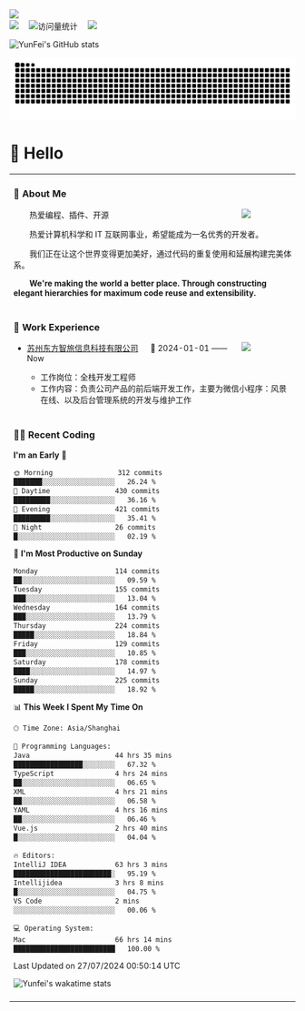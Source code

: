   <!-- dynamic typing effect 动态打字效果 -->
  <div>
    <a href="http://yunfei.plus">
      <img src="https://readme-typing-svg.demolab.com?font=Fira+Code&pause=1000&width=435&lines=console.log(%22Hello%2C%20World%22);祝您今天愉快!&center=true&size=27" />
    </a>
  </div>

  <div>
    <a href="http://yunfei.plus/"><img src="https://img.shields.io/badge/Website-博客-8c36db" /></a>&emsp;
    <!-- visitor -->
    <img src="https://komarev.com/ghpvc/?username=yunfeidog&label=Views&color=orange&style=flat" alt="访问量统计" />&emsp;
    <!-- wakatime -->    
    <a href="https://wakatime.com/@yunfeidog"><img src="https://wakatime.com/badge/user/42d0678c-368b-448b-9a77-5d21c5b55352.svg" /></a>
  </div>

![YunFei's GitHub stats](https://github-readme-stats.vercel.app/api?username=yunfeidog)

![snake](./dist/github-contribution-grid-snake.svg)

#  🙋 Hello

<table>


<tr><td>

### 🤺 About Me

<img align="right" width="88" src="https://cdn.jsdelivr.net/gh/yunfeidog/yunfeidog/assets/images/jobs.png" />

<p>&emsp;&emsp;热爱编程、插件、开源</p>
<p>&emsp;&emsp;热爱计算机科学和 IT 互联网事业，希望能成为一名优秀的开发者。</p>
<p>&emsp;&emsp;我们正在让这个世界变得更加美好，通过代码的重复使用和延展构建完美体系。</p>
<p>&emsp;&emsp;<strong>We're making the world a better place. Through constructing elegant hierarchies for maximum code reuse and extensibility.</strong></p>

</td></tr> 

<tr><td>

### 🏢 Work Experience

<img align="right" width="88" src="https://cdn.jsdelivr.net/gh/yunfeidog/yunfeidog/assets/images/yuanze.png" />

- [苏州东方智旅信息科技有限公司](http://www.leyoobao.com/) &emsp; 📌 2024-01-01 —— Now

    - 工作岗位：全栈开发工程师
    - 工作内容：负责公司产品的前后端开发工作，主要为微信小程序：风景在线、以及后台管理系统的开发与维护工作


</td></tr>

<tr><td>

### 👩‍💻 Recent Coding
<!--START_SECTION:waka-->
**I'm an Early 🐤** 

```text
🌞 Morning                312 commits         ███████░░░░░░░░░░░░░░░░░░   26.24 % 
🌆 Daytime                430 commits         █████████░░░░░░░░░░░░░░░░   36.16 % 
🌃 Evening                421 commits         █████████░░░░░░░░░░░░░░░░   35.41 % 
🌙 Night                  26 commits          █░░░░░░░░░░░░░░░░░░░░░░░░   02.19 % 
```
📅 **I'm Most Productive on Sunday** 

```text
Monday                   114 commits         ██░░░░░░░░░░░░░░░░░░░░░░░   09.59 % 
Tuesday                  155 commits         ███░░░░░░░░░░░░░░░░░░░░░░   13.04 % 
Wednesday                164 commits         ███░░░░░░░░░░░░░░░░░░░░░░   13.79 % 
Thursday                 224 commits         █████░░░░░░░░░░░░░░░░░░░░   18.84 % 
Friday                   129 commits         ███░░░░░░░░░░░░░░░░░░░░░░   10.85 % 
Saturday                 178 commits         ████░░░░░░░░░░░░░░░░░░░░░   14.97 % 
Sunday                   225 commits         █████░░░░░░░░░░░░░░░░░░░░   18.92 % 
```


📊 **This Week I Spent My Time On** 

```text
🕑︎ Time Zone: Asia/Shanghai

💬 Programming Languages: 
Java                     44 hrs 35 mins      █████████████████░░░░░░░░   67.32 % 
TypeScript               4 hrs 24 mins       ██░░░░░░░░░░░░░░░░░░░░░░░   06.65 % 
XML                      4 hrs 21 mins       ██░░░░░░░░░░░░░░░░░░░░░░░   06.58 % 
YAML                     4 hrs 16 mins       ██░░░░░░░░░░░░░░░░░░░░░░░   06.46 % 
Vue.js                   2 hrs 40 mins       █░░░░░░░░░░░░░░░░░░░░░░░░   04.04 % 

🔥 Editors: 
IntelliJ IDEA            63 hrs 3 mins       ████████████████████████░   95.19 % 
Intellijidea             3 hrs 8 mins        █░░░░░░░░░░░░░░░░░░░░░░░░   04.75 % 
VS Code                  2 mins              ░░░░░░░░░░░░░░░░░░░░░░░░░   00.06 % 

💻 Operating System: 
Mac                      66 hrs 14 mins      █████████████████████████   100.00 % 
```


 Last Updated on 27/07/2024 00:50:14 UTC
<!--END_SECTION:waka-->

![Yunfei's wakatime stats](https://github-readme-stats.vercel.app/api/wakatime?username=yunfeidog)

</td></tr>




<tr><td>

